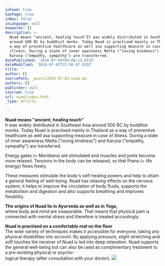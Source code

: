 ```yaml
---
inFeed: true
hasPage: true
inNav: false
inLanguage: null
keywords: []
description: >-
  Nuad means "ancient, healing touch"It was widely distributed in Southeast Asia
  around 500 BC by buddhist monks. Today Nuad is practised mainly in Thailand as
  a way of preventive healthcare as well asa supporting measure in case of
  illness. During a state of inner awareness Metta ("loving kindness") and
  Karuna ("empathy, sympathy") are transferred.
datePublished: '2016-07-04T04:00:13.853Z'
dateModified: '2016-07-03T22:56:47.935Z'
title: ''
author: []
sourcePath: _posts/2016-07-03-nuad.md
authors: []
publisher: null
starred: true
url: nuad/index.html
_type: Article

---
```

**Nuad means "ancient, healing touch"**  
It was widely distributed in Southeast Asia around 500 BC by buddhist monks. Today Nuad is practised mainly in Thailand as a way of preventive healthcare as well asa supporting measure in case of illness. During a state of inner awareness Metta ("loving kindness") and Karuna ("empathy, sympathy") are transferred.

Energy gates (= Meridians) are stimulated and muscles and joints become more relaxed. Tensions in the body can be released, so that Prana (= life energy) flows freely. 

These measures stimulate the body's self-healing powers and help to attain a general feeling of well-being. Nuad has relaxing effects on the nervous system; it helps to improve the circulation of body fluids, supports the metabolism and digestion and also supports breathing and improves flexibility. 

**The origins of Nuad lie in Ayurveda as well as in Yoga,**  
where body and mind are inseparable. That means that physical pain is connected with mental stress and therefore is treated accordingly.

**Nuad is practised on a comfortable mat on the floor**  
The wide variety of techniques makes it accessible for everyone, taking any physical disabilities into account. By applying pressure, slight stretching and soft touches the receiver of Nuad is led into deep relaxation. Nuad supports the general well-being but can also be used as complimentary treatment to a pre-existing physical or psycho-  
logical therapy (after consultation with your doctor).
![](https://the-grid-user-content.s3-us-west-2.amazonaws.com/c89f4e4e-1c87-48c7-a35d-2e2ef743d6e0.jpg)